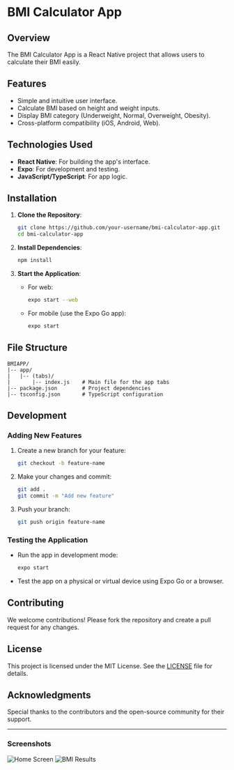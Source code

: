 # BMI Calculator App

## Overview
The BMI Calculator App is a React Native project that allows users to calculate their BMI easily. 
## Features
- Simple and intuitive user interface.
- Calculate BMI based on height and weight inputs.
- Display BMI category (Underweight, Normal, Overweight, Obesity).
- Cross-platform compatibility (iOS, Android, Web).

## Technologies Used
- **React Native**: For building the app's interface.
- **Expo**: For development and testing.
- **JavaScript/TypeScript**: For app logic.

## Installation

1. **Clone the Repository**:
   ```bash
   git clone https://github.com/your-username/bmi-calculator-app.git
   cd bmi-calculator-app
   ```

2. **Install Dependencies**:
   ```bash
   npm install
   ```

3. **Start the Application**:
   - For web:
     ```bash
     expo start --web
     ```
   - For mobile (use the Expo Go app):
     ```bash
     expo start
     ```

## File Structure
```
BMIAPP/
|-- app/
|   |-- (tabs)/
|       |-- index.js    # Main file for the app tabs
|-- package.json        # Project dependencies
|-- tsconfig.json       # TypeScript configuration
```

## Development

### Adding New Features
1. Create a new branch for your feature:
   ```bash
   git checkout -b feature-name
   ```

2. Make your changes and commit:
   ```bash
   git add .
   git commit -m "Add new feature"
   ```

3. Push your branch:
   ```bash
   git push origin feature-name
   ```

### Testing the Application
- Run the app in development mode:
  ```bash
  expo start
  ```
- Test the app on a physical or virtual device using Expo Go or a browser.

## Contributing
We welcome contributions! Please fork the repository and create a pull request for any changes.

## License
This project is licensed under the MIT License. See the [LICENSE](LICENSE) file for details.

## Acknowledgments
Special thanks to the contributors and the open-source community for their support.

---

### Screenshots
![Home Screen](screenshot1.png)
![BMI Results](screenshot2.png)
